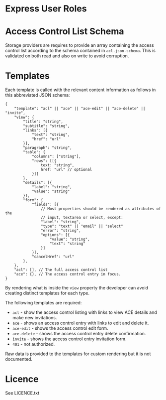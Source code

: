 Express User Roles
==================

Access Control List Schema
==========================

Storage providers are requires to provide an array containing the access
control list according to the schema contained in `acl.json-schema`. This is
validated on both read and also on write to avoid corruption.

Templates
=========

Each template is called with the relevant content information as follows in this
abbreviated JSON schema:

```
{
    "template": "acl" || "ace" || "ace-edit" || "ace-delete" || "invite",
    "view": {
        "title": "string",
        "subtitle": "string",
        "links": [{
            "text": "string",
            "href": "url"
        }],
        "paragraph": "string",
        "table": {
            "columns": ["string"],
            "rows": [[{
                text: "string",
                href: "url" // optional
            }]]
        },
        "details": [{
            "label": "string",
            "value": "string"
        }],
        "form": {
            "fields": [{
                // Most properties should be rendered as attributes of the
                // input, textarea or select, except:
                "label": "string",
                "type": "text" || "email" || "select"
                "error": "string",
                "options": [{
                    "value": "string",
                    "text": "string"
                }]
            }],
            "cancelHref": "url"
        },
    },
    "acl": [], // The full access control list
    "ace": {}, // The access control entry in focus.
}
```

By rendering what is inside the `view` property the developer can avoid creating
distinct templates for each type.

The following templates are required:

* `acl` - show the access control listing with links to view ACE details and make new invitations.
* `ace` - shows an access control entry with links to edit and delete it.
* `ace-edit` - shows the access control edit form.
* `ace-delete` - shows the access control entry delete confirmation.
* `invite` - shows the access control entry invitation form.
* `401` - not authorized.

Raw data is provided to the templates for custom rendering but it is not
documented.

Licence
=======

See LICENCE.txt
